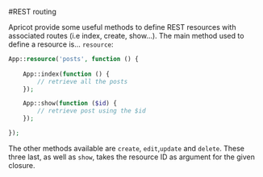 #REST routing

Apricot provide some useful methods to define REST resources with associated routes (i.e index, create, show...).
The main method used to define a resource is... ```resource```:

```php
App::resource('posts', function () {
    
    App::index(function () {
        // retrieve all the posts
    });

    App::show(function ($id) {
        // retrieve post using the $id
    });

});
```

The other methods available are ```create```, ```edit```,```update``` and ```delete```.
These three last, as well as ```show```, takes the resource ID as argument for the given closure.
